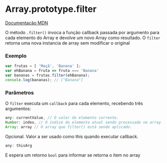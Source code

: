 # Array.prototype.filter

[Documentação MDN](https://developer.mozilla.org/pt-BR/docs/Web/JavaScript/Reference/Global_Objects/Array/filter)

O método `.filter()` invoca a função callback passada por argumento para cada elemento do Array e devolve um novo Array como resultado.
O `filter` retorna uma nova instancia de array sem modificar o original

### Exemplo

```javascript
var frutas = [ 'Maçã', 'Banana' ];
var ehBanana = fruta => fruta === 'Banana'
var bananas = frutas.filter(ehBanana); 
console.log(bananas); // ["Banana"]
```

### Parâmetros

O `filter` executa um `callback` para cada elemento, recebendo três argumentos:

```javascript
any: currentValue, // O valor do elemento corrente.
Number: index, // O índice do elemento atual sendo processado no array.
Array: array // O array que filter() está sendo aplicado.
```

Opcional. Valor a ser usado como this quando executar callback.
```javascript
any: thisArg
```

E espera um retorno `bool` para informar se retorna o item no array